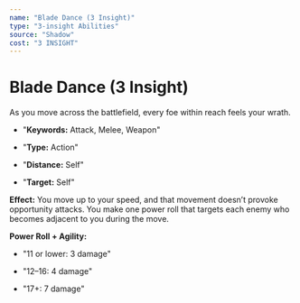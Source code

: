 ```yaml
---
name: "Blade Dance (3 Insight)"
type: "3-insight Abilities"
source: "Shadow"
cost: "3 INSIGHT"
---
```


# Blade Dance (3 Insight)

As you move across the battlefield, every foe within reach feels your wrath.


- "**Keywords:** Attack, Melee, Weapon"

- "**Type:** Action"

- "**Distance:** Self"

- "**Target:** Self"

**Effect:** You move up to your speed, and that movement doesn’t provoke opportunity attacks. You make one power roll that targets each enemy who becomes adjacent to you during the move.

**Power Roll + Agility:**


- "11 or lower: 3 damage"

- "12–16: 4 damage"

- "17+: 7 damage"

